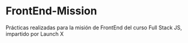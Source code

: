# FrontEnd-Mission
Prácticas realizadas para la misión de FrontEnd del curso Full Stack JS, impartido por Launch X
